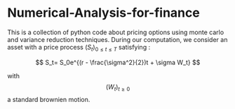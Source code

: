 # Numerical-Analysis-for-finance
This is a collection of python code about pricing options using monte carlo and variance reduction techniques.
During our computation, we consider an asset with a price process <span class="tex2jax">$(S_t)_{0 \leq t \leq T}$</span> satisfying :

$$
S_t= S_0e^{(r - \frac{\sigma^2}{2})t + \sigma W_t}
$$ 

with $$(W_t)_{t \geq 0 } $$ a standard brownien motion.

